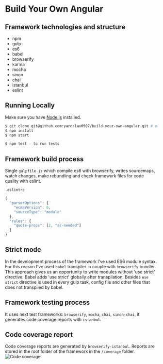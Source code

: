 # Build Your Own Angular

Framework technologies and structure
------------------------------------
- npm
- gulp
- es6
- babel
- browserify
- karma
- mocha
- sinon
- chai
- istanbul
- eslint

## Running Locally

Make sure you have [Node.js](http://nodejs.org/) installed.

```sh
$ git clone git@github.com:yaroslav0507/build-your-own-angular.git # or clone your own fork
$ npm install
$ npm start

$ npm test - to run tests
```

## Framework build process
Single `gulpfile.js` which compile es6 with browserify,
writes sourcemaps, watch changes, make rebundling and check framework files for code quality with eslint.

`.eslintrc`

```javascript
{
  "parserOptions": {
    "ecmaVersion": 6,
    "sourceType": "module"
  },
  "rules": {
    "quote-props": [2, "as-needed"]
  }
}
```

## Strict mode
In the development process of the framework I've used ES6 module syntax.
For this reason I've used `babel` transpiler in couple with `browserify` bundler.
This approach gives us an opportunity to write modules without 'use strict' directive. Babel adds 'use strict' globally after transpilation.
Besides `use strict` directive is used in every gulp task, config file and other files that does not transpiled by babel.

## Framework testing process
It uses next test frameworks: `browserify`, `mocha`, `chai`, `sinon-chai`,
it generates code coverage reports with `istanbul`.

## Code coverage report
Code coverage reports are generated by `browserify-istanbul`.
Reports are stored in the root folder of the framework in the `/coverage` folder.
![Code coverage](https://www.dropbox.com/s/gic4qqjuzh79nvt/Screen%20Shot%202016-02-18%20at%202.51.49%20PM.png?dl=1)
